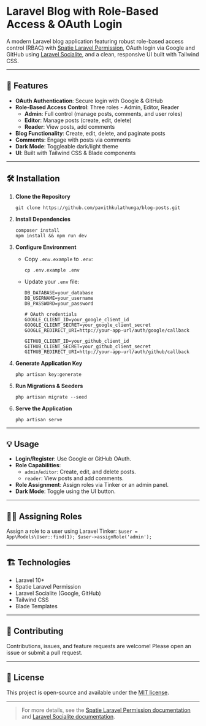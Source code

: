 # Laravel Blog with Role-Based Access & OAuth Login

A modern Laravel blog application featuring robust role-based access control (RBAC) with [Spatie Laravel Permission](https://github.com/spatie/laravel-permission), OAuth login via Google and GitHub using [Laravel Socialite](https://laravel.com/docs/socialite), and a clean, responsive UI built with Tailwind CSS.

---

## 🚀 Features

- **OAuth Authentication**: Secure login with Google & GitHub
- **Role-Based Access Control**: Three roles - Admin, Editor, Reader
  - **Admin**: Full control (manage posts, comments, and user roles)
  - **Editor**: Manage posts (create, edit, delete)
  - **Reader**: View posts, add comments
- **Blog Functionality**: Create, edit, delete, and paginate posts
- **Comments**: Engage with posts via comments
- **Dark Mode**: Toggleable dark/light theme
- **UI**: Built with Tailwind CSS & Blade components

---

## 🛠️ Installation

1. **Clone the Repository**
    ```
    git clone https://github.com/pavithkulathunga/blog-posts.git
    ```

2. **Install Dependencies**
    ```
    composer install
    npm install && npm run dev
    ```

3. **Configure Environment**
    - Copy `.env.example` to `.env`:
      ```
      cp .env.example .env
      ```
    - Update your `.env` file:
      ```
      DB_DATABASE=your_database
      DB_USERNAME=your_username
      DB_PASSWORD=your_password

      # OAuth credentials
      GOOGLE_CLIENT_ID=your_google_client_id
      GOOGLE_CLIENT_SECRET=your_google_client_secret
      GOOGLE_REDIRECT_URI=http://your-app-url/auth/google/callback

      GITHUB_CLIENT_ID=your_github_client_id
      GITHUB_CLIENT_SECRET=your_github_client_secret
      GITHUB_REDIRECT_URI=http://your-app-url/auth/github/callback
      ```

4. **Generate Application Key**
    ```
    php artisan key:generate
    ```

5. **Run Migrations & Seeders**
    ```
    php artisan migrate --seed
    ```

6. **Serve the Application**
    ```
    php artisan serve
    ```

---

## 💡 Usage

- **Login/Register**: Use Google or GitHub OAuth.
- **Role Capabilities**:
  - `admin`/`editor`: Create, edit, and delete posts.
  - `reader`: View posts and add comments.
- **Role Assignment**: Assign roles via Tinker or an admin panel.
- **Dark Mode**: Toggle using the UI button.

---

## 🧑‍💻 Assigning Roles

Assign a role to a user using Laravel Tinker:
    ```
    $user = App\Models\User::find(1);
$user->assignRole('admin');
    ```


---

## 🏗️ Technologies

- Laravel 10+
- Spatie Laravel Permission
- Laravel Socialite (Google, GitHub)
- Tailwind CSS
- Blade Templates

---

## 🤝 Contributing

Contributions, issues, and feature requests are welcome! Please open an issue or submit a pull request.

---

## 📝 License

This project is open-source and available under the [MIT license](LICENSE).

---

> For more details, see the [Spatie Laravel Permission documentation](https://github.com/spatie/laravel-permission) and [Laravel Socialite documentation](https://laravel.com/docs/socialite).


